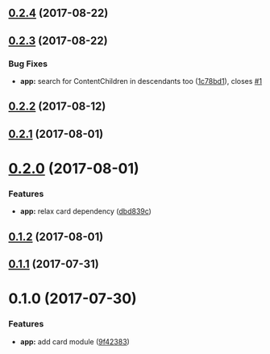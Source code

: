 <a name="0.2.4"></a>
## [0.2.4](https://github.com/ihym/ngx-card/compare/v0.2.3...v0.2.4) (2017-08-22)



<a name="0.2.3"></a>
## [0.2.3](https://github.com/ihym/ngx-card/compare/v0.2.2...v0.2.3) (2017-08-22)


### Bug Fixes

* **app:** search for ContentChildren in descendants too ([1c78bd1](https://github.com/ihym/ngx-card/commit/1c78bd1)), closes [#1](https://github.com/ihym/ngx-card/issues/1)



<a name="0.2.2"></a>
## [0.2.2](https://github.com/ihym/ngx-card/compare/v0.2.1...v0.2.2) (2017-08-12)



<a name="0.2.1"></a>
## [0.2.1](https://github.com/ihym/ngx-card/compare/v0.2.0...v0.2.1) (2017-08-01)



<a name="0.2.0"></a>
# [0.2.0](https://github.com/ihym/ngx-card/compare/v0.1.2...v0.2.0) (2017-08-01)


### Features

* **app:** relax card dependency ([dbd839c](https://github.com/ihym/ngx-card/commit/dbd839c))



<a name="0.1.2"></a>
## [0.1.2](https://github.com/ihym/ngx-card/compare/v0.1.0...v0.1.2) (2017-08-01)



<a name="0.1.1"></a>
## [0.1.1](https://github.com/ihym/ngx-card/compare/v0.1.0...v0.1.1) (2017-07-31)



<a name="0.1.0"></a>
# 0.1.0 (2017-07-30)


### Features

* **app:** add card module ([9f42383](https://github.com/ihym/ngx-card/commit/9f42383))



